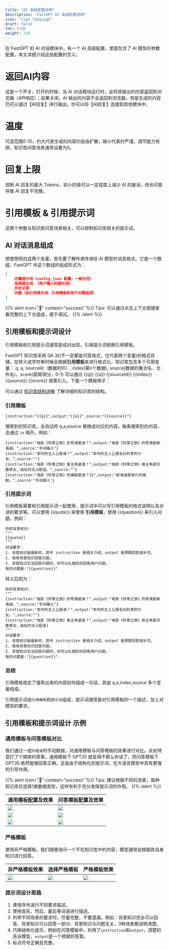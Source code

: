 ```yaml
---
title: "AI 高级配置说明"
description: "FastGPT AI 高级配置说明"
icon: "sign_language"
draft: false
toc: true
weight: 310
---
```


在 FastGPT 的 AI 对话模块中，有一个 AI 高级配置，里面包含了 AI 模型的参数配置，本文详细介绍这些配置的含义。

# 返回AI内容

这是一个开关，打开的时候，当 AI 对话模块运行时，会将其输出的内容返回到浏览器（API响应）；如果关闭，AI 输出的内容不会返回到浏览器，但是生成的内容仍可以通过【AI回复】进行输出。你可以将【AI回复】连接到其他模块中。

# 温度

可选范围0-10，约大代表生成的内容约自由扩散，越小代表约严谨。调节能力有限，知识库问答场景通常设置为0。

# 回复上限

控制 AI 回复的最大 Tokens，较小的值可以一定程度上减少 AI 的废话，但也可能导致 AI 回复不完整。

# 引用模板 & 引用提示词

这两个参数与知识库问答场景相关，可以控制知识库相关的提示词。

## AI 对话消息组成

想使用明白这两个变量，首先要了解传递传递给 AI 模型的消息格式。它是一个数组，FastGPT 中这个数组的组成形式为：

```json
[
    内置提示词（config.json 配置，一般为空）
    系统提示词 （用户输入的提示词）
    历史记录
    问题（由引用提示词、引用模板和用户问题组成）
]
```

{{% alert icon="🍅" context="success" %}}
Tips: 可以通过点击上下文按键查看完整的上下文组成，便于调试。
{{% /alert %}}

## 引用模板和提示词设计

引用模板和引用提示词通常是成对出现，引用提示词依赖引用模板。

FastGPT 知识库采用 QA 对(不一定都是问答格式，仅代表两个变量)的格式存储，在转义成字符串时候会根据**引用模板**来进行格式化。知识库包含多个可用变量： q, a, sourceId（数据的ID）, index(第n个数据), source(数据的集合名、文件名)，score(距离得分，0-1) 可以通过 {{q}} {{a}} {{sourceId}} {{index}} {{source}} {{score}} 按需引入。下面一个模板例子：

可以通过 [知识库结构讲解](/docs/use-cases/datasetEngine/) 了解详细的知识库的结构。

### 引用模板

```
{instruction:"{{q}}",output:"{{a}}",source:"{{source}}"}
```

搜索到的知识库，会自动将 q,a,source 替换成对应的内容。每条搜索到的内容，会通过 `\n` 隔开。例如：
```
{instruction:"电影《铃芽之旅》的导演是谁？",output:"电影《铃芽之旅》的导演是新海诚。",source:"手动输入"}
{instruction:"本作的主人公是谁？",output:"本作的主人公是名叫铃芽的少女。",source:""}
{instruction:"电影《铃芽之旅》男主角是谁？",output:"电影《铃芽之旅》男主角是宗像草太，由松村北斗配音。",source:""}
{instruction:"电影《铃芽之旅》的编剧是谁？22",output:"新海诚是本片的编剧。",source:"手动输入"}
```

### 引用提示词

引用模板需要和引用提示词一起使用，提示词中可以写引用模板的格式说明以及对话的要求等。可以使用 {{quote}} 来使用 **引用模板**，使用 {{question}} 来引入问题。例如：

```
你的背景知识:
"""
{{quote}}
"""
对话要求：
1. 背景知识是最新的，其中 instruction 是相关介绍，output 是预期回答或补充。
2. 使用背景知识回答问题。
3. 背景知识无法回答问题时，你可以礼貌的的回答用户问题。
我的问题是:"{{question}}"
```

转义后则为：
```
你的背景知识:
"""
{instruction:"电影《铃芽之旅》的导演是谁？",output:"电影《铃芽之旅》的导演是新海诚。",source:"手动输入"}
{instruction:"本作的主人公是谁？",output:"本作的主人公是名叫铃芽的少女。",source:""}
{instruction:"电影《铃芽之旅》男主角是谁？",output:"电影《铃芽之旅》男主角是宗像草太，由松村北斗配音}
"""
对话要求：
1. 背景知识是最新的，其中 instruction 是相关介绍，output 是预期回答或补充。
2. 使用背景知识回答问题。
3. 背景知识无法回答问题时，你可以礼貌的的回答用户问题。
我的问题是:"{{question}}"
```

### 总结

引用模板规定了搜索出来的内容如何组成一句话，其由 q,a,index,source 多个变量组成。

引用提示词由`引用模板`和`提示词`组成，提示词通常是对引用模板的一个描述，加上对模型的要求。

## 引用模板和提示词设计 示例

### 通用模板与问答模板对比

我们通过一组`你是谁`的手动数据，对通用模板与问答模板的效果进行对比。此处特意打了个搞笑的答案，通用模板下 GPT35 就变得不那么听话了，而问答模板下 GPT35 依然能够回答正确。这是由于结构化的提示词，在大语言模型中具有更强的引导作用。

{{% alert icon="🍅" context="success" %}}
Tips: 建议根据不同的场景，每种知识库仅选择1类数据类型，这样有利于充分发挥提示词的作用。
{{% /alert %}}

| 通用模板配置及效果 | 问答模板配置及效果 |
| --- | --- |
| ![](/imgs/datasetprompt1.png) | ![](/imgs/datasetprompt2.png) |
| ![](/imgs/datasetprompt3.png) | ![](/imgs/datasetprompt5.png) |
| ![](/imgs/datasetprompt4.png) | ![](/imgs/datasetprompt6.png) |

### 严格模板

使用非严格模板，我们随便询问一个不在知识库中的内容，模型通常会根据其自身知识进行回答。

| 非严格模板效果 | 选择严格模板 | 严格模板效果 |
| --- | --- | --- |
| ![](/imgs/datasetprompt7.png) | ![](/imgs/datasetprompt8.png) |![](/imgs/datasetprompt9.png) |

### 提示词设计思路

1. 使用序号进行不同要求描述。
2. 使用首先、然后、最后等词语进行描述。
3. 列举不同场景的要求时，尽量完整，不要遗漏。例如：背景知识完全可以回答、背景知识可以回答一部分、背景知识与问题无关，3种场景都说明清楚。
4. 巧用结构化提示，例如在问答模板中，利用了`instruction`和`output`，清楚的告诉模型，`output`是一个预期的答案。
5. 标点符号正确且完整。

